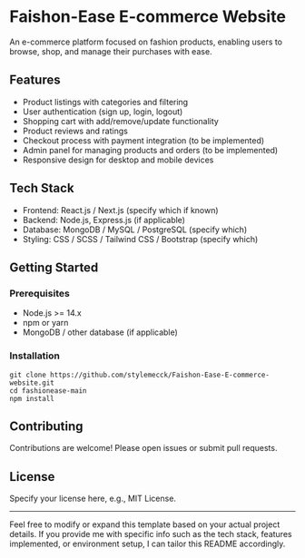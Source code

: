 # Faishon-Ease E-commerce Website

An e-commerce platform focused on fashion products, enabling users to browse, shop, and manage their purchases with ease.

## Features

- Product listings with categories and filtering
- User authentication (sign up, login, logout)
- Shopping cart with add/remove/update functionality
- Product reviews and ratings
- Checkout process with payment integration (to be implemented)
- Admin panel for managing products and orders (to be implemented)
- Responsive design for desktop and mobile devices

## Tech Stack

- Frontend: React.js / Next.js (specify which if known)
- Backend: Node.js, Express.js (if applicable)
- Database: MongoDB / MySQL / PostgreSQL (specify which)
- Styling: CSS / SCSS / Tailwind CSS / Bootstrap (specify which)

## Getting Started

### Prerequisites

- Node.js >= 14.x
- npm or yarn
- MongoDB / other database (if applicable)

### Installation

```
git clone https://github.com/stylemecck/Faishon-Ease-E-commerce-website.git
cd fashionease-main
npm install
```


## Contributing

Contributions are welcome! Please open issues or submit pull requests.

## License

Specify your license here, e.g., MIT License.

---

Feel free to modify or expand this template based on your actual project details. If you provide me with specific info such as the tech stack, features implemented, or environment setup, I can tailor this README accordingly.
